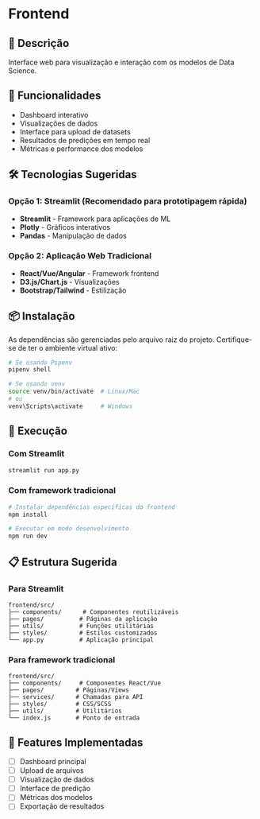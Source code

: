 # Frontend

## 📝 Descrição

Interface web para visualização e interação com os modelos de Data Science.

## 🚀 Funcionalidades

- Dashboard interativo
- Visualizações de dados
- Interface para upload de datasets
- Resultados de predições em tempo real
- Métricas e performance dos modelos

## 🛠️ Tecnologias Sugeridas

### Opção 1: Streamlit (Recomendado para prototipagem rápida)
- **Streamlit** - Framework para aplicações de ML
- **Plotly** - Gráficos interativos
- **Pandas** - Manipulação de dados

### Opção 2: Aplicação Web Tradicional
- **React/Vue/Angular** - Framework frontend
- **D3.js/Chart.js** - Visualizações
- **Bootstrap/Tailwind** - Estilização

## 📦 Instalação

As dependências são gerenciadas pelo arquivo raiz do projeto. Certifique-se de ter o ambiente virtual ativo:

```bash
# Se usando Pipenv
pipenv shell

# Se usando venv
source venv/bin/activate  # Linux/Mac
# ou
venv\Scripts\activate     # Windows
```

## 🔧 Execução

### Com Streamlit

```bash
streamlit run app.py
```

### Com framework tradicional

```bash
# Instalar dependências específicas do frontend
npm install

# Executar em modo desenvolvimento
npm run dev
```

## 📋 Estrutura Sugerida

### Para Streamlit
```text
frontend/src/
├── components/      # Componentes reutilizáveis
├── pages/          # Páginas da aplicação
├── utils/          # Funções utilitárias
├── styles/         # Estilos customizados
└── app.py          # Aplicação principal
```

### Para framework tradicional
```text
frontend/src/
├── components/     # Componentes React/Vue
├── pages/         # Páginas/Views
├── services/      # Chamadas para API
├── styles/        # CSS/SCSS
├── utils/         # Utilitários
└── index.js       # Ponto de entrada
```

## 🎨 Features Implementadas

- [ ] Dashboard principal
- [ ] Upload de arquivos
- [ ] Visualização de dados
- [ ] Interface de predição
- [ ] Métricas dos modelos
- [ ] Exportação de resultados